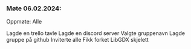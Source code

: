 ### Møte 06.02.2024:

Oppmøte: Alle

Lagde en trello tavle
Lagde en discord server
Valgte gruppenavn
Lagde gruppe på github
Inviterte alle
Fikk forket LibGDX skjelett

